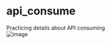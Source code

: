 # api_consume
Practicing details about API consuming
<br>
![image](https://user-images.githubusercontent.com/45636041/185745949-edd485b9-c595-42d7-93ee-d031849ad844.png)
